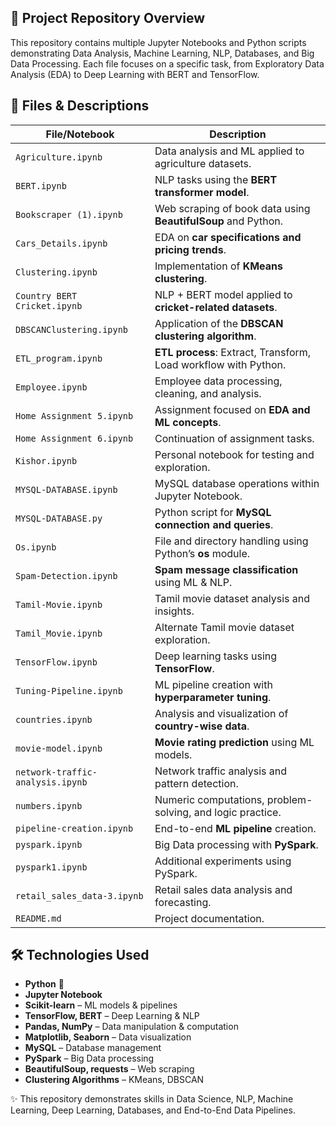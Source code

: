 ## 📂 Project Repository Overview

This repository contains multiple Jupyter Notebooks and Python scripts demonstrating Data Analysis, Machine Learning, NLP, Databases, and Big Data Processing. Each file focuses on a specific task, from Exploratory Data Analysis (EDA) to Deep Learning with BERT and TensorFlow.

## 📄 Files & Descriptions  

| File/Notebook                     | Description                                                                 |
|-----------------------------------|-----------------------------------------------------------------------------|
| `Agriculture.ipynb`               | Data analysis and ML applied to agriculture datasets.                       |
| `BERT.ipynb`                      | NLP tasks using the **BERT transformer model**.                             |
| `Bookscraper (1).ipynb`           | Web scraping of book data using **BeautifulSoup** and Python.               |
| `Cars_Details.ipynb`              | EDA on **car specifications and pricing trends**.                           |
| `Clustering.ipynb`                | Implementation of **KMeans clustering**.                                    |
| `Country BERT Cricket.ipynb`      | NLP + BERT model applied to **cricket-related datasets**.                   |
| `DBSCANClustering.ipynb`          | Application of the **DBSCAN clustering algorithm**.                         |
| `ETL_program.ipynb`               | **ETL process**: Extract, Transform, Load workflow with Python.             |
| `Employee.ipynb`                  | Employee data processing, cleaning, and analysis.                           |
| `Home Assignment 5.ipynb`         | Assignment focused on **EDA and ML concepts**.                              |
| `Home Assignment 6.ipynb`         | Continuation of assignment tasks.                                           |
| `Kishor.ipynb`                    | Personal notebook for testing and exploration.                              |
| `MYSQL-DATABASE.ipynb`            | MySQL database operations within Jupyter Notebook.                          |
| `MYSQL-DATABASE.py`               | Python script for **MySQL connection and queries**.                         |
| `Os.ipynb`                        | File and directory handling using Python’s **os** module.                   |
| `Spam-Detection.ipynb`            | **Spam message classification** using ML & NLP.                             |
| `Tamil-Movie.ipynb`               | Tamil movie dataset analysis and insights.                                  |
| `Tamil_Movie.ipynb`               | Alternate Tamil movie dataset exploration.                                  |
| `TensorFlow.ipynb`                | Deep learning tasks using **TensorFlow**.                                   |
| `Tuning-Pipeline.ipynb`           | ML pipeline creation with **hyperparameter tuning**.                        |
| `countries.ipynb`                 | Analysis and visualization of **country-wise data**.                        |
| `movie-model.ipynb`               | **Movie rating prediction** using ML models.                                |
| `network-traffic-analysis.ipynb`  | Network traffic analysis and pattern detection.                             |
| `numbers.ipynb`                   | Numeric computations, problem-solving, and logic practice.                  |
| `pipeline-creation.ipynb`         | End-to-end **ML pipeline** creation.                                        |
| `pyspark.ipynb`                   | Big Data processing with **PySpark**.                                       |
| `pyspark1.ipynb`                  | Additional experiments using PySpark.                                       |
| `retail_sales_data-3.ipynb`       | Retail sales data analysis and forecasting.                                 |
| `README.md`                       | Project documentation.                                                      |

## 🛠 Technologies Used  

- **Python** 🐍  
- **Jupyter Notebook**  
- **Scikit-learn** – ML models & pipelines  
- **TensorFlow, BERT** – Deep Learning & NLP  
- **Pandas, NumPy** – Data manipulation & computation  
- **Matplotlib, Seaborn** – Data visualization  
- **MySQL** – Database management  
- **PySpark** – Big Data processing  
- **BeautifulSoup, requests** – Web scraping  
- **Clustering Algorithms** – KMeans, DBSCAN  


✨ This repository demonstrates skills in Data Science, NLP, Machine Learning, Deep Learning, Databases, and End-to-End Data Pipelines.
